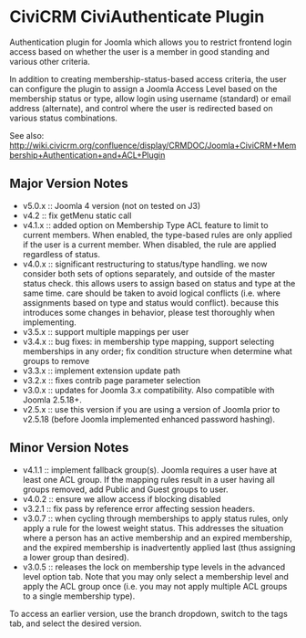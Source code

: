 CiviCRM CiviAuthenticate Plugin
===============================

Authentication plugin for Joomla which allows you to restrict frontend login access based on whether the user is a member in good standing and various other criteria.

In addition to creating membership-status-based access criteria, the user can configure the plugin to assign a Joomla Access Level based on the membership status or type, allow login using username (standard) or email address (alternate), and control where the user is redirected based on various status combinations.

See also: http://wiki.civicrm.org/confluence/display/CRMDOC/Joomla+CiviCRM+Membership+Authentication+and+ACL+Plugin

Major Version Notes
-------------

* v5.0.x :: Joomla 4 version (not on tested on J3)
* v4.2 :: fix getMenu static call
* v4.1.x :: added option on Membership Type ACL feature to limit to current members. When enabled, the type-based rules are only applied if the user is a current member. When disabled, the rule are applied regardless of status.
* v4.0.x :: significant restructuring to status/type handling. we now consider both sets of options separately, and outside of the master status check. this allows users to assign based on status and type at the same time. care should be taken to avoid logical conflicts (i.e. where assignments based on type and status would conflict). because this introduces some changes in behavior, please test thoroughly when implementing.
* v3.5.x :: support multiple mappings per user
* v3.4.x :: bug fixes: in membership type mapping, support selecting memberships in any order; fix condition structure when determine what groups to remove
* v3.3.x :: implement extension update path
* v3.2.x :: fixes contrib page parameter selection
* v3.0.x :: updates for Joomla 3.x compatibility. Also compatible with Joomla 2.5.18+.
* v2.5.x :: use this version if you are using a version of Joomla prior to v2.5.18 (before Joomla implemented enhanced password hashing).

Minor Version Notes
-------------

* v4.1.1 :: implement fallback group(s). Joomla requires a user have at least one ACL group. If the mapping rules result in a user having all groups removed, add Public and Guest groups to user.
* v4.0.2 :: ensure we allow access if blocking disabled
* v3.2.1 :: fix pass by reference error affecting session headers.
* v3.0.7 :: when cycling through memberships to apply status rules, only apply a rule for the lowest weight status. This addresses the situation where a person has an active membership and an expired membership, and the expired membership is inadvertently applied last (thus assigning a lower group than desired).
* v3.0.5 :: releases the lock on membership type levels in the advanced level option tab. Note that you may only select a membership level and apply the ACL group once (i.e. you may not apply multiple ACL groups to a single membership type).

To access an earlier version, use the branch dropdown, switch to the tags tab, and select the desired version.
